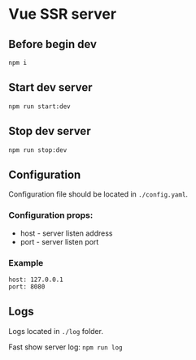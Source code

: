 # Vue SSR server

## Before begin dev
```npm i```

## Start dev server
```npm run start:dev```

## Stop dev server
```npm run stop:dev```

## Configuration

Configuration file should be located in ```./config.yaml```.

### Configuration props:

- host - server listen address
- port - server listen port

### Example
```
host: 127.0.0.1
port: 8080
```

## Logs

Logs located in ```./log``` folder.

Fast show server log: ```npm run log```
